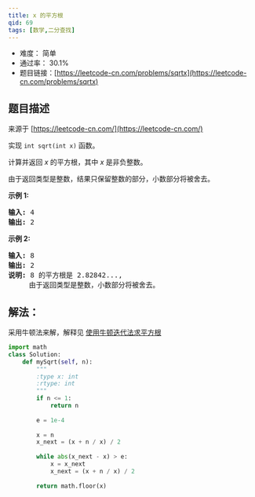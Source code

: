 ```yaml
---
title: x 的平方根
qid: 69
tags: [数学,二分查找]
---
```



- 难度： 简单
- 通过率： 30.1%
- 题目链接：[https://leetcode-cn.com/problems/sqrtx](https://leetcode-cn.com/problems/sqrtx)


## 题目描述

来源于 [https://leetcode-cn.com/](https://leetcode-cn.com/)

<p>实现&nbsp;<code>int sqrt(int x)</code>&nbsp;函数。</p>

<p>计算并返回&nbsp;<em>x</em>&nbsp;的平方根，其中&nbsp;<em>x </em>是非负整数。</p>

<p>由于返回类型是整数，结果只保留整数的部分，小数部分将被舍去。</p>

<p><strong>示例 1:</strong></p>

<pre><strong>输入:</strong> 4
<strong>输出:</strong> 2
</pre>

<p><strong>示例 2:</strong></p>

<pre><strong>输入:</strong> 8
<strong>输出:</strong> 2
<strong>说明:</strong> 8 的平方根是 2.82842..., 
&nbsp;    由于返回类型是整数，小数部分将被舍去。
</pre>


## 解法：

采用牛顿法来解，解释见 [使用牛顿迭代法求平方根](https://github.com/wy-ei/notebook/issues/50)

```python
import math
class Solution:
    def mySqrt(self, n):
        """
        :type x: int
        :rtype: int
        """
        if n <= 1:
            return n
        
        e = 1e-4
        
        x = n
        x_next = (x + n / x) / 2
        
        while abs(x_next - x) > e:
            x = x_next
            x_next = (x + n / x) / 2
        
        return math.floor(x)
```